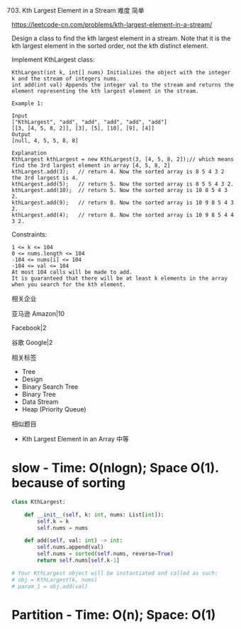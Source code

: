 703. Kth Largest Element in a Stream
难度
简单

https://leetcode-cn.com/problems/kth-largest-element-in-a-stream/


Design a class to find the kth largest element in a stream. Note that it is the kth largest element in the sorted order, not the kth distinct element.

Implement KthLargest class:
```
KthLargest(int k, int[] nums) Initializes the object with the integer k and the stream of integers nums.
int add(int val) Appends the integer val to the stream and returns the element representing the kth largest element in the stream.
``` 

```
Example 1:

Input
["KthLargest", "add", "add", "add", "add", "add"]
[[3, [4, 5, 8, 2]], [3], [5], [10], [9], [4]]
Output
[null, 4, 5, 5, 8, 8]

Explanation
KthLargest kthLargest = new KthLargest(3, [4, 5, 8, 2]);// which means find the 3rd largest element in array [4, 5, 8, 2]
kthLargest.add(3);   // return 4. Now the sorted array is 8 5 4 3 2 the 3rd largest is 4.
kthLargest.add(5);   // return 5. Now the sorted array is 8 5 5 4 3 2. 
kthLargest.add(10);  // return 5. Now the sorted array is 10 8 5 4 3 2. 
kthLargest.add(9);   // return 8. Now the sorted array is 10 9 8 5 4 3 2. 
kthLargest.add(4);   // return 8. Now the sorted array is 10 9 8 5 4 4 3 2. 
``` 

Constraints:
```
1 <= k <= 104
0 <= nums.length <= 104
-104 <= nums[i] <= 104
-104 <= val <= 104
At most 104 calls will be made to add.
It is guaranteed that there will be at least k elements in the array when you search for the kth element.
```

相关企业

亚马逊 Amazon|10

Facebook|2

谷歌 Google|2

相关标签
- Tree
- Design
- Binary Search Tree
- Binary Tree
- Data Stream
- Heap (Priority Queue)

相似题目
- Kth Largest Element in an Array
中等

# slow - Time: O(nlogn); Space O(1). because of sorting

```python
class KthLargest:

    def __init__(self, k: int, nums: List[int]):
        self.k = k
        self.nums = nums

    def add(self, val: int) -> int:
        self.nums.append(val)
        self.nums = sorted(self.nums, reverse=True)
        return self.nums[self.k-1]

# Your KthLargest object will be instantiated and called as such:
# obj = KthLargest(k, nums)
# param_1 = obj.add(val)
```

# Partition - Time: O(n); Space: O(1)